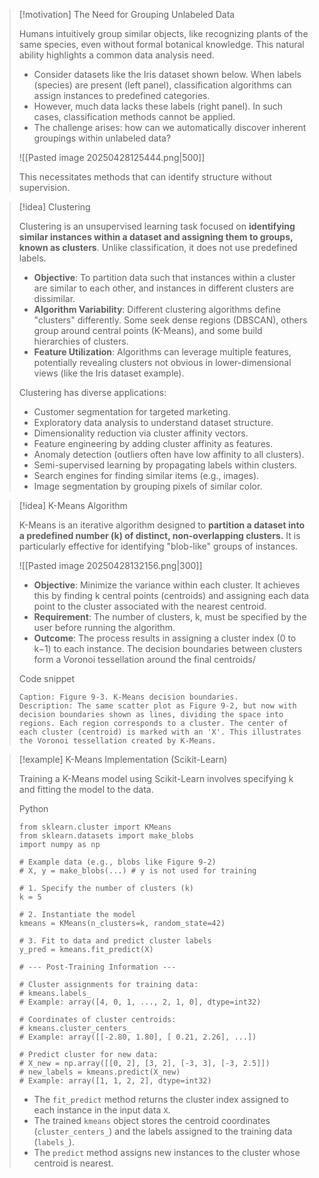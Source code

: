 > [!motivation] The Need for Grouping Unlabeled Data
> 
> Humans intuitively group similar objects, like recognizing plants of the same species, even without formal botanical knowledge. This natural ability highlights a common data analysis need.
> 
> - Consider datasets like the Iris dataset shown below. When labels (species) are present (left panel), classification algorithms can assign instances to predefined categories.
> - However, much data lacks these labels (right panel). In such cases, classification methods cannot be applied.
> - The challenge arises: how can we automatically discover inherent groupings within unlabeled data?
> 
> ![[Pasted image 20250428125444.png|500]]
> 
> This necessitates methods that can identify structure without supervision.

> [!idea] Clustering
> 
> Clustering is an unsupervised learning task focused on **identifying similar instances within a dataset and assigning them to groups, known as clusters**. Unlike classification, it does not use predefined labels.
> 
> - **Objective**: To partition data such that instances within a cluster are similar to each other, and instances in different clusters are dissimilar.
> - **Algorithm Variability**: Different clustering algorithms define "clusters" differently. Some seek dense regions (DBSCAN), others group around central points (K-Means), and some build hierarchies of clusters.
> - **Feature Utilization**: Algorithms can leverage multiple features, potentially revealing clusters not obvious in lower-dimensional views (like the Iris dataset example).
> 
> Clustering has diverse applications:
> 
> - Customer segmentation for targeted marketing.
> - Exploratory data analysis to understand dataset structure.
> - Dimensionality reduction via cluster affinity vectors.
> - Feature engineering by adding cluster affinity as features.
> - Anomaly detection (outliers often have low affinity to all clusters).
> - Semi-supervised learning by propagating labels within clusters.
> - Search engines for finding similar items (e.g., images).
> - Image segmentation by grouping pixels of similar color.

> [!idea] K-Means Algorithm
> 
> K-Means is an iterative algorithm designed to **partition a dataset into a predefined number (k) of distinct, non-overlapping clusters.** It is particularly effective for identifying "blob-like" groups of instances.
> 
> ![[Pasted image 20250428132156.png|300]]
> 
> - **Objective**: Minimize the variance within each cluster. It achieves this by finding k central points (centroids) and assigning each data point to the cluster associated with the nearest centroid.
> - **Requirement**: The number of clusters, k, must be specified by the user before running the algorithm.
> - **Outcome**: The process results in assigning a cluster index (0 to k−1) to each instance. The decision boundaries between clusters form a Voronoi tessellation around the final centroids/
> 
> 
> 
> Code snippet
> 
> ```
> Caption: Figure 9-3. K-Means decision boundaries.
> Description: The same scatter plot as Figure 9-2, but now with decision boundaries shown as lines, dividing the space into regions. Each region corresponds to a cluster. The center of each cluster (centroid) is marked with an 'X'. This illustrates the Voronoi tessellation created by K-Means.
> ```

> [!example] K-Means Implementation (Scikit-Learn)
> 
> Training a K-Means model using Scikit-Learn involves specifying k and fitting the model to the data.
> 
> Python
> 
> ```
> from sklearn.cluster import KMeans
> from sklearn.datasets import make_blobs
> import numpy as np
> 
> # Example data (e.g., blobs like Figure 9-2)
> # X, y = make_blobs(...) # y is not used for training
> 
> # 1. Specify the number of clusters (k)
> k = 5
> 
> # 2. Instantiate the model
> kmeans = KMeans(n_clusters=k, random_state=42)
> 
> # 3. Fit to data and predict cluster labels
> y_pred = kmeans.fit_predict(X)
> 
> # --- Post-Training Information ---
> 
> # Cluster assignments for training data:
> # kmeans.labels_
> # Example: array([4, 0, 1, ..., 2, 1, 0], dtype=int32)
> 
> # Coordinates of cluster centroids:
> # kmeans.cluster_centers_
> # Example: array([[-2.80, 1.80], [ 0.21, 2.26], ...])
> 
> # Predict cluster for new data:
> # X_new = np.array([[0, 2], [3, 2], [-3, 3], [-3, 2.5]])
> # new_labels = kmeans.predict(X_new)
> # Example: array([1, 1, 2, 2], dtype=int32)
> ```
> 
> - The `fit_predict` method returns the cluster index assigned to each instance in the input data `X`.
> - The trained `kmeans` object stores the centroid coordinates (`cluster_centers_`) and the labels assigned to the training data (`labels_`).
> - The `predict` method assigns new instances to the cluster whose centroid is nearest.